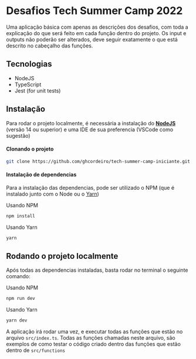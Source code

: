 
# Desafios Tech Summer Camp 2022

Uma aplicação básica com apenas as descrições dos desafios, com toda a explicação do que 
será feito em cada função dentro do projeto. Os input e outputs não poderão ser alterados, 
deve seguir exatamente o que está descrito no cabeçalho das funções.

## Tecnologias

 - NodeJS
 - TypeScript
 - Jest (for unit tests)

## Instalação

Para rodar o projeto localmente, é necessária a instalação do **[NodeJS](https://nodejs.org/en/download/)** (versão 14 ou superior) 
e uma IDE de sua preferencia (VSCode como sugestão)

#### Clonando o projeto
```bash
git clone https://github.com/ghcordeiro/tech-summer-camp-iniciante.git
```

#### Instalação de dependencias

Para a instalação das dependencias, pode ser utilizado o NPM (que é instalado junto com o 
Node ou o [Yarn](https://github.com/yarnpkg/yarn/releases))

Usando NPM
```bash
npm install 
```

Usando Yarn
```bash
yarn
```
## Rodando o projeto localmente

Após todas as dependencias instaladas, basta rodar no terminal o seguinte comando:

Usando NPM
```bash
npm run dev 
```

Usando Yarn
```bash
yarn dev 
```

A aplicação irá rodar uma vez, e executar todas as funções que estão no arquivo ```src/index.ts```.
Todas as funções chamadas neste arquivo, são exemplos de como testar o código criado dentro das funções
que estão dentro de ```src/functions```
